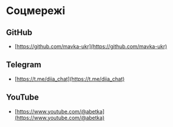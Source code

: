 # Соцмережі

## GitHub

- [https://github.com/mavka-ukr](https://github.com/mavka-ukr)

## Telegram

- [https://t.me/diia_chat](https://t.me/diia_chat)

## YouTube

- [https://www.youtube.com/@abetka](https://www.youtube.com/@abetka)
